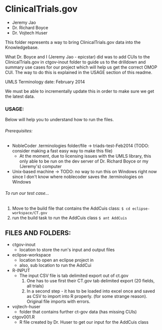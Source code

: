 ClinicalTrials.gov
==================

- Jeremy Jao
- Dr. Richard Boyce
- Dr. Vojtech Huser

This folder represents a way to bring ClinicalTrials.gov data into the 
Knowledgebase.

What Dr. Boyce and I (Jeremy Jao - epicstar) did was to add CUIs to the 
ClinicalTrials.gov in ctgov-inout folder to guide us to the drilldown 
and summary use cases for our project which will help us get the correct
OMOP CUI. The way to do this is explained in the USAGE section of this 
readme.

UMLS Terminology date:
February 2014

We must be able to incrementally update this in order to make sure we get the latest data.

### USAGE:

Below will help you to understand how to run the files.

###### Prerequisites:
- NobleCoder .terminologies folder/file -> triads-test-Feb2014 (TODO: consider making a fast easy way to make this file)
	- At the moment, due to licensing issues with the UMLS library, this only able to be run on the dev server of Dr. Richard Boyce or my (Jeremy's) computer
- Unix-based machine -> TODO: no way to run this on Windows right now since I don't know where noblecoder saves the .terminologies on Windows 

###### To run our test case...
1. Move to the build file that contains the AddCuis class:
	`$ cd eclipse-workspace/CT.gov`
2. run the build task to run the AddCuis class
	`$ ant AddCuis`
	
## FILES AND FOLDERS:
- ctgov-inout
	- location to store the run's input and output files
- eclipse-workspace
	- location to open an eclipse project in
	- also, sub location to run the AddCui
- R-INPUT
	- The input CSV file is tab delimited export out of ct.gov
		1. One has to use first their CT.gov tab delimited export (20 fields, all trials)
		2. In a second step -  it has to be loaded into excel once and saved as CSV to import into R properly. (for some strange reason). Original file imports with errors.
- vojtech-huser
	- folder that contains further ct-gov data (has missing CUIs)
- ctgov001.R
	- R file created by Dr. Huser to get our input for the AddCuis class
